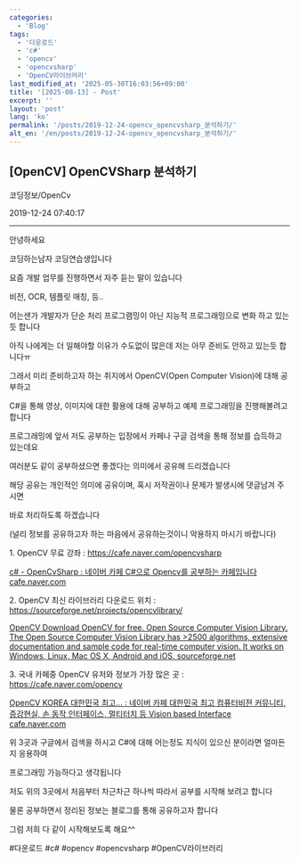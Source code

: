 ```yaml
---
categories:
  - 'Blog'
tags:
  - '다운로드'
  - 'c#'
  - 'opencv'
  - 'opencvsharp'
  - 'OpenCV라이브러리'
last_modified_at: '2025-05-30T16:03:56+09:00'
title: '[2025-08-13] - Post'
excerpt: ''
layout: 'post'
lang: 'ko'
permalink: '/posts/2019-12-24-opencv_opencvsharp_분석하기/'
alt_en: '/en/posts/2019-12-24-opencv_opencvsharp_분석하기/'
---
```


## [OpenCV] OpenCVSharp 분석하기

코딩정보/OpenCv

2019-12-24 07:40:17

* * *

안녕하세요

코딩하는남자 코딩연습생입니다

요즘 개발 업무를 진행하면서 자주 듣는 말이 있습니다

비전, OCR, 템플릿 매칭, 등..

어는샌가 개발자가 단순 처리 프로그램밍이 아닌 지능적 프로그래밍으로 변화 하고 있는듯 합니다

아직 나에게는 더 일해야할 이유가 수도없이 많은데 저는 아무 준비도 안하고 있는듯 합니다ㅠ

그래서 미리 준비하고자 하는 취지에서 OpenCV(Open Computer Vision)에 대해 공부하고

C#을 통해 영상, 이미지에 대한 활용에 대해 공부하고 예제 프로그래밍을 진행해볼려고 합니다

프로그래밍에 앞서 저도 공부하는 입장에서 카페나 구글 검색을 통해 정보를 습득하고 있는데요

여러분도 같이 공부하셨으면 좋겠다는 의미에서 공유해 드리겠습니다

해당 공유는 개인적인 의미에 공유이며, 혹시 저작권이나 문제가 발생시에 댓글남겨 주시면

바로 처리하도록 하겠습니다

(널리 정보를 공유하고자 하는 마음에서 공유하는것이니 악용하지 마시기 바랍니다)

1\. OpenCV 무료 강좌 : <https://cafe.naver.com/opencvsharp>

[ c# - OpenCvSharp : 네이버 카페 C#으로 Opencv를 공부하는 카페입니다 cafe.naver.com
](https://cafe.naver.com/opencvsharp)

2\. OpenCV 최신 라이브러리 다운로드 위치 :
<https://sourceforge.net/projects/opencvlibrary/>

[ OpenCV Download OpenCV for free. Open Source Computer Vision Library. The
Open Source Computer Vision Library has >2500 algorithms, extensive
documentation and sample code for real-time computer vision. It works on
Windows, Linux, Mac OS X, Android and iOS. sourceforge.net
](https://sourceforge.net/projects/opencvlibrary/)

3\. 국내 카페중 OpenCV 유저와 정보가 가장 많은 곳 : <https://cafe.naver.com/opencv>

[ OpenCV KOREA 대한민국 최고... : 네이버 카페 대한민국 최고 컴퓨터비젼 커뮤니티, 증강현실, 손 동작 인터페이스, 멀티터치
등 Vision based Interface cafe.naver.com ](https://cafe.naver.com/opencv)

위 3곳과 구글에서 검색을 하시고 C#에 대해 어는정도 지식이 있으신 분이라면 얼마든지 응용하여

프로그래밍 가능하다고 생각됩니다

저도 위의 3곳에서 처음부터 차근차근 하나씩 따라서 공부를 시작해 보려고 합니다

물론 공부하면서 정리된 정보는 블로그를 통해 공유하고자 합니다

그럼 저희 다 같이 시작해보도록 해요^^

  

#다운로드 #c# #opencv #opencvsharp #OpenCV라이브러리

